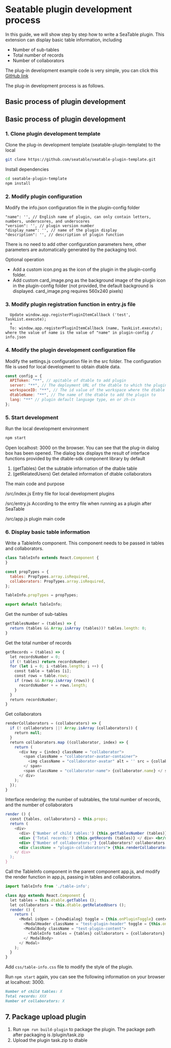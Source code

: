 # Seatable plugin development process

In this guide, we will show step by step how to write a SeaTable plugin. This extension can display basic table information, including

- Number of sub-tables
- Total number of records
- Number of collaborators

The plug-in development example code is very simple, you can click this [GitHub link](https://github.com/seatable/seatable-plugin-table-info)

The plug-in development process is as follows.

## Basic process of plugin development

## Basic process of plugin development

### 1. Clone plugin development template

Clone the plug-in development template (seatable-plugin-template) to the local

~~~bash
git clone https://github.com/seatable/seatable-plugin-template.git
~~~

Install dependencies

~~~bash
cd seatable-plugin-template
npm install
~~~

### 2. Modify plugin configuration

Modify the info.json configuration file in the plugin-config folder

```
"name": '', // English name of plugin, can only contain letters, numbers, underscores, and underscores
"version": '', // plugin version number
"display_name": '', // name of the plugin display
"description": '', // description of plugin function
```

There is no need to add other configuration parameters here, other parameters are automatically generated by the packaging tool.

Optional operation

- Add a custom icon.png as the icon of the plugin in the plugin-config folder.
- Add custom card_image.png as the background image of the plugin icon in the plugin-config folder (not provided, the default background is displayed. card_image.png requires 560x240 pixels)

### 3. Modify plugin registration function in entry.js file

```
  Update window.app.registerPluginItemCallback ('test', TaskList.execute);
  ⬇️
  To: window.app.registerPluginItemCallback (name, TaskList.execute); where the value of name is the value of "name" in plugin-config / info.json
```

### 4. Modify the plugin development configuration file

Modify the settings.js configuration file in the src folder. The configuration file is used for local development to obtain dtable data.

```js
const config = {
  APIToken: "**", // apitable of dtable to add plugin
  server: "**", // The deployment URL of the dtable to which the plugin needs to be added
  workspaceID: "**", // The id value of the workspace where the dtable of the plugin needs to be added
  dtableName: "**", // The name of the dtable to add the plugin to
  lang: "**" // plugin default language type, en or zh-cn
};
```

### 5. Start development

Run the local development environment

~~~ bash
npm start
~~~

Open localhost: 3000 on the browser. You can see that the plug-in dialog box has been opened. The dialog box displays the result of interface functions provided by the dtable-sdk component library by default

1. (getTables) Get the subtable information of the dtable table
2. (getRelatedUsers) Get detailed information of dtable collaborators

The main code and purpose

/src/index.js Entry file for local development plugins

/src/entry.js According to the entry file when running as a plugin after SeaTable

/src/app.js plugin main code


### 6. Display basic table information

Write a TableInfo component. This component needs to be passed in tables and collaborators.

~~~ jsx
class TableInfo extends React.Component {
}

const propTypes = {
  tables: PropTypes.array.isRequired,
  collaborators: PropTypes.array.isRequired,
};

TableInfo.propTypes = propTypes;

export default TableInfo;
~~~

Get the number of sub-tables

~~~ js
getTablesNumber = (tables) => {
  return (tables && Array.isArray (tables))? tables.length: 0;
}
~~~

Get the total number of records

~~~ js
getRecords = (tables) => {
  let recordsNumber = 0;
  if (! tables) return recordsNumber;
  for (let i = 0; i <tables.length; i ++) {
    const table = tables [i];
    const rows = table.rows;
    if (rows && Array.isArray (rows)) {
      recordsNumber + = rows.length;
    }
  }
  return recordsNumber;
}
~~~

Get collaborators

~~~ jsx
renderCollaborators = (collaborators) => {
  if (! collaborators ||! Array.isArray (collaborators)) {
    return null;
  }
  return collaborators.map ((collaborator, index) => {
    return (
      <div key = {index} className = "collaborator">
        <span className = "collaborator-avatar-container">
          <img className = "collaborator-avatar" alt = '' src = {collaborator.avatar_url} />
        </ span>
        <span className = "collaborator-name"> {collaborator.name} </ span>
      </ div>
    );
  });
}
~~~

Interface rendering: the number of subtables, the total number of records, and the number of collaborators

~~~ jsx
render () {
  const {tables, collaborators} = this.props;
  return (
    <div>
      <div> {'Number of child tables:') {this.getTablesNumber (tables)} </ div> <br/>
      <div> {'Total records:') {this.getRecords (tables)} </ div> <br/>
      <div> {'Number of collaborators:'} {collaborators? collaborators.length: 0} </ div> <br/>
      <div className = "plugin-collaborators"> {this.renderCollaborators (collaborators)} </ div>
    </ div>
  );
}
~~~

Call the TableInfo component in the parent component app.js, and modify the render function in app.js, passing in tables and collaborators.

~~~ jsx
import TableInfo from './table-info';

class App extends React.Component {
  let tables = this.dtable.getTables ();
  let collaborators = this.dtable.getRelatedUsers ();
  render () {
    return (
      <Modal isOpen = {showDialog} toggle = {this.onPluginToggle} contentClassName = "dtable-plugin plugin-container" size = 'lg'>
        <ModalHeader className = "test-plugin-header" toggle = {this.onPluginToggle}> {'plugin'} </ ModalHeader>
        <ModalBody className = "test-plugin-content">
          <TableInfo tables = {tables} collaborators = {collaborators} />
        </ ModalBody>
      </ Modal>
    );
  }
}
~~~

Add `css/table-info.css` file to modify the style of the plugin.

Run `npm start` again, you can see the following information on your browser at localhost: 3000.

~~~ md
Number of child tables: X
Total records: XXX
Number of collaborators: X
~~~

## 7. Package upload plugin

1. Run `npm run build-plugin` to package the plugin. The package path after packaging is /plugin/task.zip
2. Upload the plugin task.zip to dtable
